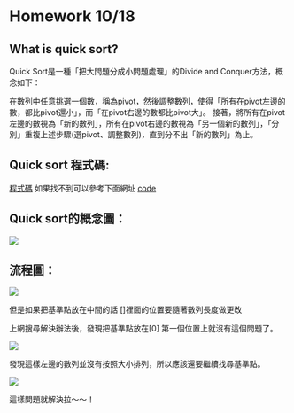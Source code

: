 # Homework 10/18
## What is quick sort?
Quick Sort是一種「把大問題分成小問題處理」的Divide and Conquer方法，概念如下：

在數列中任意挑選一個數，稱為pivot，然後調整數列，使得「所有在pivot左邊的數，都比pivot還小」，而「在pivot右邊的數都比pivot大」。
接著，將所有在pivot左邊的數視為「新的數列」，所有在pivot右邊的數視為「另一個新的數列」，「分別」重複上述步驟(選pivot、調整數列)，直到分不出「新的數列」為止。
## Quick sort 程式碼:
[程式碼](https://nbviewer.jupyter.org/github/Teresakao0421/teresa/blob/master/quick%20sort/quick%20sort.ipynb)
如果找不到可以參考下面網址
[code](https://github.com/Teresakao0421/teresa/blob/master/quick%20sort/code.py)

## Quick sort的概念圖：
![](https://github.com/Teresakao0421/teresa/blob/master/quick%20sort/images/概念圖.jpg)
## 流程圖：
![](https://github.com/Teresakao0421/teresa/blob/master/quick%20sort/images/第一個圖.jpg)

但是如果把基準點放在中間的話
[]裡面的位置要隨著數列長度做更改

上網搜尋解決辦法後，發現把基準點放在[0]
第一個位置上就沒有這個問題了。

![](https://github.com/Teresakao0421/teresa/blob/master/quick%20sort/images/第二個圖.jpg)

發現這樣左邊的數列並沒有按照大小排列，所以應該還要繼續找尋基準點。

![](https://github.com/Teresakao0421/teresa/blob/master/quick%20sort/images/第三張圖.jpg)


這樣問題就解決拉～～！
